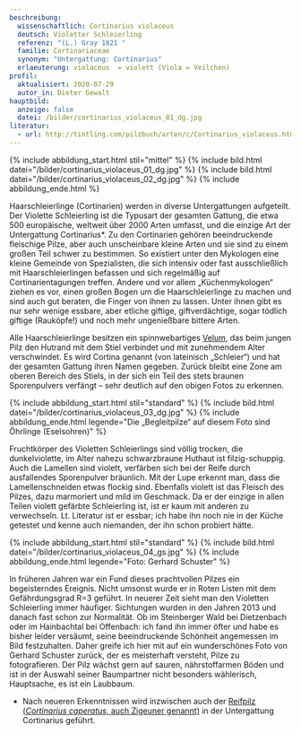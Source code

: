 ```yaml
---
beschreibung:
  wissenschaftlich: Cortinarius violaceus
  deutsch: Violetter Schleierling
  referenz: "(L.) Gray 1821 "
  familie: Cortinariaceae
  synonym: "Untergattung: Cortinarius"
  erlaeuterung: violaceus  = violett (Viola = Veilchen)
profil:
  aktualisiert: 2020-07-29
  autor_in: Dieter Gewalt
hauptbild:
  anzeige: false
  datei: /bilder/cortinarius_violaceus_01_dg.jpg
literatur:
  - url: http://tintling.com/pilzbuch/arten/c/Cortinarius_violaceus.html
---
```

{% include abbildung_start.html stil="mittel" %}
{% include bild.html datei="/bilder/cortinarius_violaceus_01_dg.jpg" %}
{% include bild.html datei="/bilder/cortinarius_violaceus_02_dg.jpg" %}
{% include abbildung_ende.html %}

Haarschleierlinge (Cortinarien) werden in diverse Untergattungen aufgeteilt. Der Violette Schleierling ist die Typusart der gesamten Gattung, die etwa 500 europäische, weltweit über 2000 Arten umfasst, und die einzige Art der Untergattung Cortinarius*. Zu den Cortinarien gehören beeindruckende fleischige Pilze, aber auch unscheinbare kleine Arten und sie sind zu einem großen Teil schwer zu bestimmen. So existiert unter den Mykologen eine kleine Gemeinde von Spezialisten, die sich intensiv oder fast ausschließlich mit Haarschleierlingen befassen und sich regelmäßig auf Cortinarientagungen treffen. Andere und vor allem „Küchenmykologen“ ziehen es vor, einen großen Bogen um die Haarschleierlinge zu machen und sind auch gut beraten, die Finger von ihnen zu lassen. Unter ihnen gibt es nur sehr wenige essbare, aber etliche giftige, giftverdächtige, sogar tödlich giftige (Rauköpfe!) und noch mehr ungenießbare bittere Arten.

Alle Haarschleierlinge besitzen ein spinnwebartiges [Velum](Velum "Glossar"), das beim jungen Pilz den Hutrand mit dem Stiel verbindet und mit zunehmendem Alter verschwindet. Es wird Cortina genannt (von lateinisch „Schleier“) und hat der gesamten Gattung ihren Namen gegeben. Zurück bleibt eine Zone am oberen Bereich des Stiels, in der sich ein Teil des stets braunen Sporenpulvers verfängt – sehr deutlich auf den obigen Fotos zu erkennen.

{% include abbildung_start.html stil="standard" %}
{% include bild.html datei="/bilder/cortinarius_violaceus_03_dg.jpg" %}
{% include abbildung_ende.html legende="Die „Begleitpilze“ auf diesem Foto sind Öhrlinge (Eselsohren)" %}

Fruchtkörper des Violetten Schleierlings sind völlig trocken, die dunkelviolette, im Alter nahezu schwarzbraune Huthaut ist filzig-schuppig. Auch die Lamellen sind violett, verfärben sich bei der Reife durch ausfallendes Sporenpulver bräunlich. Mit der Lupe erkennt man, dass die Lamellenschneiden etwas flockig sind. Ebenfalls violett ist das Fleisch des Pilzes, dazu marmoriert und mild im Geschmack. Da er der einzige in allen Teilen violett gefärbte Schleierling ist, ist er kaum mit anderen zu verwechseln. Lt. Literatur ist er essbar; ich habe ihn noch nie in der Küche getestet und kenne auch niemanden, der ihn schon probiert hätte.

{% include abbildung_start.html stil="standard" %}
{% include bild.html datei="/bilder/cortinarius_violaceus_04_gs.jpg" %}
{% include abbildung_ende.html legende="Foto: Gerhard Schuster" %}

In früheren Jahren war ein Fund dieses prachtvollen Pilzes ein begeisterndes Ereignis. Nicht umsonst wurde er in Roten Listen mit dem Gefährdungsgrad R=3 geführt. In neuerer Zeit sieht man den Violetten Schleierling immer häufiger. Sichtungen wurden in den Jahren 2013 und danach fast schon zur Normalität. Ob im Steinberger Wald bei Dietzenbach oder im Hainbachtal bei Offenbach: ich fand ihn immer öfter und habe es bisher leider versäumt, seine beeindruckende Schönheit angemessen im Bild festzuhalten. Daher greife ich hier mit auf ein wunderschönes Foto von Gerhard Schuster zurück, der es meisterhaft versteht, Pilze zu fotografieren. Der Pilz wächst gern auf sauren, nährstoffarmen Böden und ist in der Auswahl seiner Baumpartner nicht besonders wählerisch, Hauptsache, es ist ein Laubbaum.

* Nach neueren Erkenntnissen wird inzwischen auch der [Reifpilz (*Cortinarius caperatus,* auch Zigeuner genannt)](/pilze/cortinarius-caperatus-reifpilz-zigeuner) in der Untergattung Cortinarius geführt.